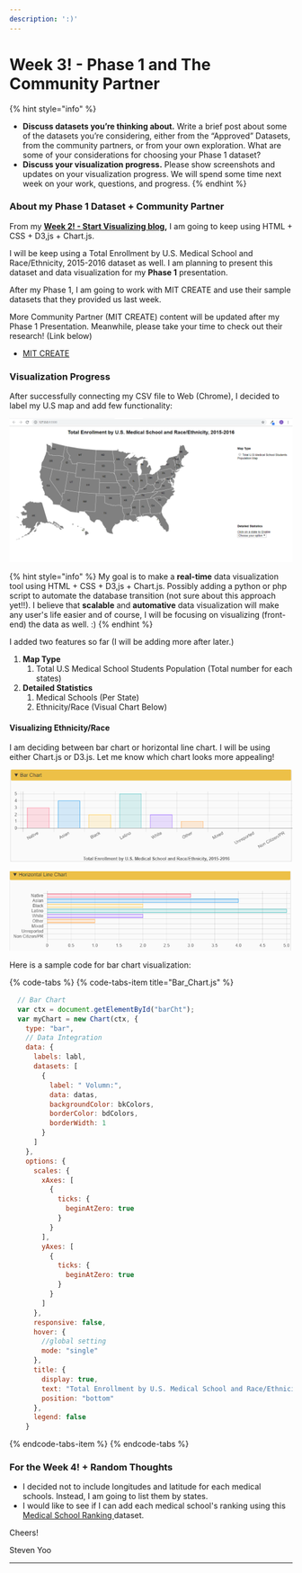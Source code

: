 ```yaml
---
description: ':)'
---
```


# Week 3! - Phase 1 and The Community Partner

{% hint style="info" %}
* **Discuss datasets you’re thinking about.** Write a brief post about some of the datasets you’re considering, either from the “Approved” Datasets, from the community partners, or from your own exploration. What are some of your considerations for choosing your Phase 1 dataset?
* **Discuss your visualization progress.** Please show screenshots and updates on your visualization progress. We will spend some time next week on your work, questions, and progress.
{% endhint %}

### About my Phase 1 Dataset + Community Partner

From my [**Week 2! - Start Visualizing blog**](https://byteyoo.gitbook.io/byteme/~/edit/drafts/-LNOl9iBvn0njJyMIHIn/data-visualization-fall-2018/week-2)**,** I am going to keep using HTML + CSS + D3,js + Chart.js.

I will be keep using a Total Enrollment by U.S. Medical School and Race/Ethnicity, 2015-2016 dataset as well. I am planning to present this dataset and data visualization for my **Phase 1** presentation.

After my Phase 1, I am going to work with MIT CREATE and use their sample datasets that they provided us last week.

More Community Partner \(MIT CREATE\) content will be updated after my Phase 1 Presentation. Meanwhile, please take your time to check out their research! \(Link below\)

* [MIT CREATE](https://www.create.mit.edu/about-2)

### Visualization Progress

After successfully connecting my CSV file to Web \(Chrome\), I decided to label my U.S map and add few functionality:

![Early Prototype U.S Map](../.gitbook/assets/early_prototype.PNG)

{% hint style="info" %}
My goal is to make a **real-time** data visualization tool using HTML + CSS + D3,js + Chart.js. Possibly adding a python or php script to automate the database transition \(not sure about this approach yet!!\). I believe that **scalable** and **automative** data visualization will make any user's life easier and of course, I will be focusing on visualizing \(front-end\) the data as well. :\)
{% endhint %}

 I added two features so far \(I will be adding more after later.\)

1. **Map Type**
   1. Total U.S Medical School Students Population \(Total number for each states\)
2. **Detailed Statistics**
   1. Medical Schools \(Per State\)
   2. Ethnicity/Race \(Visual Chart Below\)

#### Visualizing Ethnicity/Race

I am deciding between bar chart or horizontal line chart. I will be using either Chart.js or D3.js. Let me know which chart looks more appealing!

![An example of Ethnicity/Race bar chart](../.gitbook/assets/demographic_example.PNG)

![An example of Ethnicity/Race horizontal line chart](../.gitbook/assets/hori_line.PNG)

Here is a sample code for bar chart visualization:

{% code-tabs %}
{% code-tabs-item title="Bar\_Chart.js" %}
```javascript
  // Bar Chart
  var ctx = document.getElementById("barCht");
  var myChart = new Chart(ctx, {
    type: "bar",
    // Data Integration
    data: {
      labels: labl,
      datasets: [
        {
          label: " Volumn:",
          data: datas,
          backgroundColor: bkColors,
          borderColor: bdColors,
          borderWidth: 1
        }
      ]
    },
    options: {
      scales: {
        xAxes: [
          {
            ticks: {
              beginAtZero: true
            }
          }
        ],
        yAxes: [
          {
            ticks: {
              beginAtZero: true
            }
          }
        ]
      },
      responsive: false,
      hover: {
        //global setting
        mode: "single"
      },
      title: {
        display: true,
        text: "Total Enrollment by U.S. Medical School and Race/Ethnicity, 2015-2016",
        position: "bottom"
      },
      legend: false
    }
```
{% endcode-tabs-item %}
{% endcode-tabs %}

###  For the Week 4! + Random Thoughts 

* I decided not to include longitudes and latitude for each medical schools. Instead, I am going to list them by states.
* I would like to see if I can add each medical school's ranking using this [Medical School Ranking ](https://www.usnews.com/best-graduate-schools/top-medical-schools/research-rankings)dataset.

Cheers!

Steven Yoo

 ****



